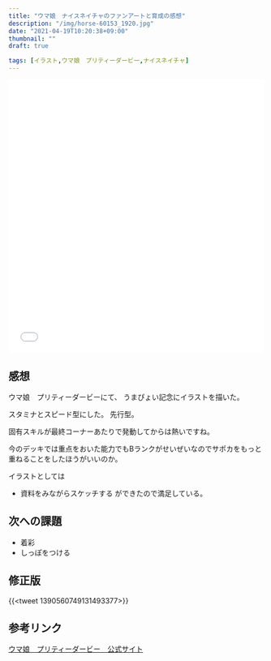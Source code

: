 ```yaml
---
title: "ウマ娘　ナイスネイチャのファンアートと育成の感想"
description: "/img/horse-60153_1920.jpg"
date: "2021-04-19T10:20:38+09:00"
thumbnail: ""
draft: true

tags: [イラスト,ウマ娘　プリティーダービー,ナイスネイチャ]
---
```



<div style="max-width: 722px;"><div style="left: 0; width: 100%; height: 0; position: relative; padding-bottom: 106.9767%;"><iframe src="//cdn.iframe.ly/api/iframe?url=https%3A%2F%2Fwww.pixiv.net%2Fartworks%2F89238842&amp;key=a821177d432254580d038725ee2ff7a1" style="border: 0; top: 0; left: 0; width: 100%; height: 100%; position: absolute;" allowfullscreen></iframe></div></div>

## 感想
ウマ娘　プリティーダービーにて、
うまぴょい記念にイラストを描いた。

スタミナとスピード型にした。
先行型。

固有スキルが最終コーナーあたりで発動してからは熱いですね。

今のデッキでは重点をおいた能力でもBランクがせいぜいなのでサポカをもっと重ねることをしたほうがいいのか。

イラストとしては
- 資料をみながらスケッチする
ができたので満足している。

## 次への課題
- 着彩
- しっぽをつける

## 修正版
{{<tweet 1390560749131493377>}}

## 参考リンク
[ウマ娘　プリティーダービー　公式サイト](https://umamusume.jp)